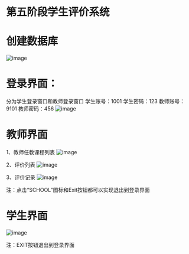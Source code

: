 # 第五阶段学生评价系统

# 创建数据库
![image](https://user-images.githubusercontent.com/77372534/160311051-657c918d-0aff-49ff-9b2b-74d4081827c1.png)

# 登录界面：
分为学生登录窗口和教师登录窗口
学生账号：1001      学生密码：123
教师账号：9101      教师密码：456
![image](https://user-images.githubusercontent.com/77372534/160309964-0670c8fe-57d7-404d-8bcb-e568dfbb8108.png)

# 教师界面
1、教师任教课程列表
![image](https://user-images.githubusercontent.com/77372534/160310229-bb029f95-8733-4b85-be41-0255697bce43.png)

2、评价列表
![image](https://user-images.githubusercontent.com/77372534/160310570-bb95f739-79cb-4852-bb8c-65f945dc42ac.png)

3、评价记录
![image](https://user-images.githubusercontent.com/77372534/160310635-4169444c-f543-4028-9cb4-a422ab2c7062.png)

注：点击“SCHOOL”图标和Exit按钮都可以实现退出到登录界面

# 学生界面
![image](https://user-images.githubusercontent.com/77372534/160310823-054c5791-8cda-4abe-93db-d1b54c49f9e5.png)

注：EXIT按钮退出到登录界面
